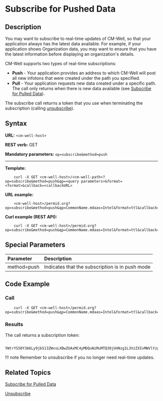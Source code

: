 # Subscribe for Pushed Data

## Description

You may want to subscribe to real-time updates of CM-Well, so that your application always has the latest data available. For example, if your application shows Organization data, you may want to ensure that you have the latest information before displaying an organization's details.

CM-Well supports two types of real-time subscriptions:

* **Push** - Your application provides an address to which CM-Well will post all new infotons that were created under the path you specified.
* **Pull** - Your application requests new data created under a specific path. The call only returns when there is new data available (see [Subscribe for Pulled Data](API.Subscribe.SubscribeForPulledData.md)).

The subscribe call returns a token that you use when terminating the subscription (calling [unsubscribe](API.Subscribe.Unsubscribe.md)).

## Syntax

**URL:** ```<cm-well-host>```

**REST verb:** GET

**Mandatory parameters:** ```op=subscribe&method=push```

----------

**Template:**

```
    curl -X GET <cm-well-host>/<cm-well-path>?op=subscribe&method=push&qp=<query parameters>&format=<format>&callback=<callbackURL>
```

**URL example:** 

```
    <cm-well-host>/permid.org?op=subscribe&method=push&qp=CommonName.mdaas=Intel&format=ttl&callback=http://mycallback/path
```

**Curl example (REST API):**

```
    curl -X GET <cm-well-host>/permid.org?op=subscribe&method=push&qp=CommonName.mdaas=Intel&format=ttl&callback=http://mycallback/path
```

## Special Parameters

Parameter | Description
:----------|:-------------
method=push | Indicates that the subscription is in push mode

## Code Example

### Call

```
    curl -X GET <cm-well-host>/permid.org?op=subscribe&method=push&qp=CommonName.mdaas=Intel&format=ttl&callback=http://mycallback/path
```

### Results

The call returns a subscription token:

```    	
	YWtrYS50Y3A6Ly9jbS13ZWxsLXBwZUAxMC4yMDQuNzMuMTQ3OjU4Nzg1L3VzZXIvMWVlYzg1ZGEs
```

!!! note
	Remember to unsubscribe if you no longer need real-time updates.

## Related Topics

[Subscribe for Pulled Data](API.Subscribe.SubscribeForPulledData.md)

[Unsubscribe](API.Subscribe.Unsubscribe.md)


